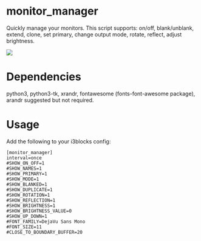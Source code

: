 # monitor_manager

Quickly manage your monitors. 
This script supports: on/off, blank/unblank,
extend, clone, set primary, change output mode,
rotate, reflect, adjust brightness.

![](monitor_manager.png)

# Dependencies

python3, python3-tk, xrandr, fontawesome (fonts-font-awesome package), arandr suggested but not required.

# Usage

Add the following to your i3blocks config:

```
[monitor_manager]
interval=once
#SHOW_ON_OFF=1
#SHOW_NAMES=1
#SHOW_PRIMARY=1
#SHOW_MODE=1
#SHOW_BLANKED=1
#SHOW_DUPLICATE=1
#SHOW_ROTATION=1
#SHOW_REFLECTION=1
#SHOW_BRIGHTNESS=1
#SHOW_BRIGHTNESS_VALUE=0
#SHOW_UP_DOWN=1
#FONT_FAMILY=DejaVu Sans Mono
#FONT_SIZE=11
#CLOSE_TO_BOUNDARY_BUFFER=20
```
